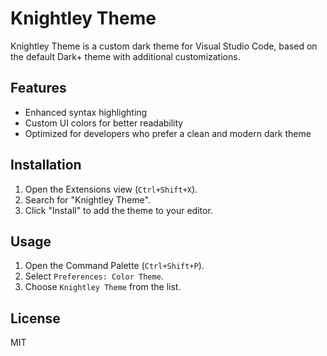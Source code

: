 # Knightley Theme

Knightley Theme is a custom dark theme for Visual Studio Code, based on the default Dark+ theme with additional customizations.

## Features

- Enhanced syntax highlighting
- Custom UI colors for better readability
- Optimized for developers who prefer a clean and modern dark theme

## Installation

1. Open the Extensions view (`Ctrl+Shift+X`).
2. Search for "Knightley Theme".
3. Click "Install" to add the theme to your editor.

## Usage

1. Open the Command Palette (`Ctrl+Shift+P`).
2. Select `Preferences: Color Theme`.
3. Choose `Knightley Theme` from the list.

## License

MIT
